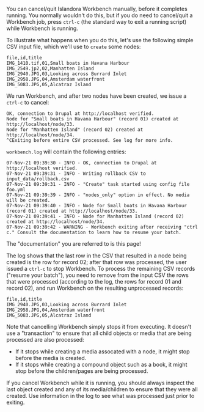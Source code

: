 You can cancel/quit Islandora Workbench manually, before it completes running. You normally wouldn't do this, but if you do need to cancel/quit a Workbench job, press `ctrl-c` (the standard way to exit a running script) while Workbench is running. 

To illustrate what happens when you do this, let's use the following simple CSV input file, which we'll use to `create` some nodes:

```text
file,id,title
IMG_1410.tif,01,Small boats in Havana Harbour
IMG_2549.jp2,02,Manhatten Island
IMG_2940.JPG,03,Looking across Burrard Inlet
IMG_2958.JPG,04,Amsterdam waterfront
IMG_5083.JPG,05,Alcatraz Island
```

We run Workbench, and after two nodes have been created, we issue a `ctrl-c` to cancel:

```text
OK, connection to Drupal at http://localhost verified.
Node for "Small boats in Havana Harbour" (record 01) created at http://localhost/node/33.
Node for "Manhatten Island" (record 02) created at http://localhost/node/34.
^CExiting before entire CSV processed. See log for more info.
```

`workbench.log` will contain the following entries:

```text
07-Nov-21 09:39:30 - INFO - OK, connection to Drupal at http://localhost verified.
07-Nov-21 09:39:31 - INFO - Writing rollback CSV to input_data/rollback.csv
07-Nov-21 09:39:31 - INFO - "Create" task started using config file foo.yml
07-Nov-21 09:39:39 - INFO - "nodes_only" option in effect. No media will be created.
07-Nov-21 09:39:40 - INFO - Node for Small boats in Havana Harbour (record 01) created at http://localhost/node/33.
07-Nov-21 09:39:41 - INFO - Node for Manhatten Island (record 02) created at http://localhost/node/34.
07-Nov-21 09:39:42 - WARNING - Workbench exiting after receiving "ctrl c." Consult the documentation to learn how to resume your batch.
```

The "documentation" you are referred to is this page!

The log shows that the last row in the CSV that resulted in a node being created is the row for record 02; after that row was processed, the user issued a `ctrl-c` to stop Workbench. To process the remaining CSV records ("resume your batch"), you need to remove from the input CSV the rows that were processed (according to the log, the rows for record 01 and record 02), and run Workbench on the resulting unprocessed records:

```text
file,id,title
IMG_2940.JPG,03,Looking across Burrard Inlet
IMG_2958.JPG,04,Amsterdam waterfront
IMG_5083.JPG,05,Alcatraz Island
```

Note that cancelling Workbench simply stops it from executing. It doesn't use a "transaction" to ensure that all child objects or media that are being processed are also processed: 

* If it stops while creating a media assocated with a node, it might stop before the media is created.
* If it stops while creating a compound object such as a book, it might stop before the children/pages are being processed.

If you cancel Workbench while it is running, you should always inspect the last object created and any of its media/children to ensure that they were all created. Use information in the log to see what was processed just prior to exiting.
